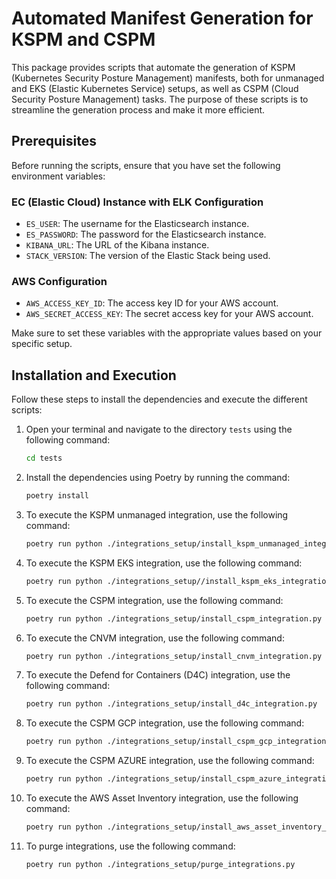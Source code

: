 # Automated Manifest Generation for KSPM and CSPM

This package provides scripts that automate the generation of KSPM (Kubernetes Security Posture Management) manifests, both for unmanaged and EKS (Elastic Kubernetes Service) setups, as well as CSPM (Cloud Security Posture Management) tasks. The purpose of these scripts is to streamline the generation process and make it more efficient.

## Prerequisites

Before running the scripts, ensure that you have set the following environment variables:

### EC (Elastic Cloud) Instance with ELK Configuration

- `ES_USER`: The username for the Elasticsearch instance.
- `ES_PASSWORD`: The password for the Elasticsearch instance.
- `KIBANA_URL`: The URL of the Kibana instance.
- `STACK_VERSION`: The version of the Elastic Stack being used.

### AWS Configuration

- `AWS_ACCESS_KEY_ID`: The access key ID for your AWS account.
- `AWS_SECRET_ACCESS_KEY`: The secret access key for your AWS account.

Make sure to set these variables with the appropriate values based on your specific setup.

## Installation and Execution

Follow these steps to install the dependencies and execute the different scripts:

1. Open your terminal and navigate to the directory `tests` using the following command:

    ```bash
    cd tests
    ```

2. Install the dependencies using Poetry by running the command:

    ``` bash
    poetry install
    ```

3. To execute the KSPM unmanaged integration, use the following command:

    ``` bash
    poetry run python ./integrations_setup/install_kspm_unmanaged_integration.py
    ```

4. To execute the KSPM EKS integration, use the following command:

    ``` bash
    poetry run python ./integrations_setup//install_kspm_eks_integration.py
    ```

5. To execute the CSPM integration, use the following command:

    ``` bash
    poetry run python ./integrations_setup/install_cspm_integration.py
    ```

6. To execute the CNVM integration, use the following command:

    ``` bash
    poetry run python ./integrations_setup/install_cnvm_integration.py
    ```

7. To execute the Defend for Containers (D4C) integration, use the following command:

    ``` bash
    poetry run python ./integrations_setup/install_d4c_integration.py
    ```

8. To execute the CSPM GCP integration, use the following command:

    ``` bash
    poetry run python ./integrations_setup/install_cspm_gcp_integration.py
    ```

9. To execute the CSPM AZURE integration, use the following command:

    ``` bash
    poetry run python ./integrations_setup/install_cspm_azure_integration.py
    ```

10. To execute the AWS Asset Inventory integration, use the following command:

    ``` bash
    poetry run python ./integrations_setup/install_aws_asset_inventory_integration.py
    ```

11. To purge integrations, use the following command:

    ``` bash
    poetry run python ./integrations_setup/purge_integrations.py
    ```
